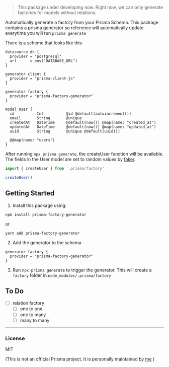 
> This package under developing now. Right now, we can only generate factories for models without relations.

Automatically generate a factory from your Prisma Schema. This package contains a prisma generator so reference will automatically update everytime you will run `prisma generate`

There is a scheme that looks like this
```
datasource db {
  provider = "postgresql"
  url      = env("DATABASE_URL")
}

generator client {
  provider = "prisma-client-js"
}

generator factory {
  provider = "prisma-factory-generator"
}

model User {
  id          Int          @id @default(autoincrement())
  email       String       @unique
  createdAt   DateTime     @default(now()) @map(name: "created_at")
  updatedAt   DateTime     @default(now()) @map(name: "updated_at")
  uuid        String       @unique @default(uuid())

  @@map(name: "users")
}
```
After running `npx prisma generate`, the createUser function will be available. The fields in the User model are set to random values by [faker](https://github.com/marak/Faker.js/).
```typescript
import { createUser } from '.prisma/factory'

createUser()
```

## Getting Started

1. Install this package using:

```shell
npm install prisma-factory-generator
```
or
```shell
yarn add prisma-factory-generator
```

2. Add the generator to the schema

```prisma
generator factory {
  provider = "prisma-factory-generator"
}
```

3. Run `npx prisma generate` to trigger the generator. This will create a `factory` folder in `node_modules/.prisma/factory`

## To Do
- [ ] relation factory
  - [ ] one to one
  - [ ] one to many
  - [ ] many to many

---

### License

MIT

(This is not an official Prisma project. It is personally maintained by [me](https://github.com/toyamarinyon) )
